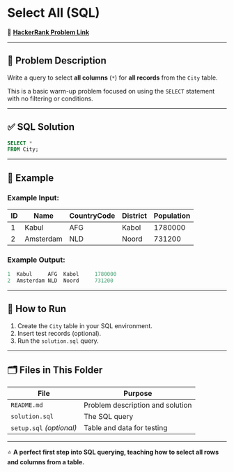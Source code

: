 # Select All (SQL)

🔗 **[HackerRank Problem Link](https://www.hackerrank.com/challenges/select-all-sql/problem?isFullScreen=true)**

---

## 📖 Problem Description

Write a query to select **all columns** (`*`) for **all records** from the `City` table.

This is a basic warm-up problem focused on using the `SELECT` statement with no filtering or conditions.

---

## ✅ SQL Solution

```sql
SELECT *
FROM City;
```

---

## 📝 Example

### Example Input:
| ID | Name      | CountryCode | District | Population |
|----|-----------|-------------|----------|------------|
| 1  | Kabul     | AFG         | Kabol    | 1780000    |
| 2  | Amsterdam | NLD         | Noord    | 731200     |

### Example Output:
```sql
1  Kabul     AFG  Kabol     1780000
2  Amsterdam NLD  Noord     731200
```

---

## 🚀 How to Run

1. Create the `City` table in your SQL environment.
2. Insert test records (optional).
3. Run the `solution.sql` query.

---

## 🗂️ Files in This Folder

| File           | Purpose                               |
|----------------|---------------------------------------|
| `README.md`    | Problem description and solution      |
| `solution.sql` | The SQL query                         |
| `setup.sql` *(optional)* | Table and data for testing  |

---

⭐ **A perfect first step into SQL querying, teaching how to select all rows and columns from a table.**
